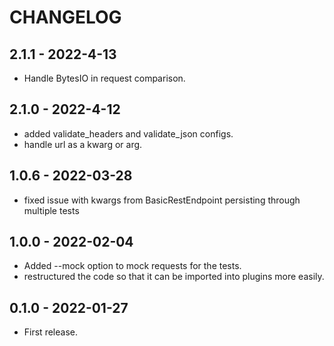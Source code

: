 # CHANGELOG

## 2.1.1 - 2022-4-13

* Handle BytesIO in request comparison.

## 2.1.0 - 2022-4-12

* added validate_headers and validate_json configs.  
* handle url as a kwarg or arg. 

## 1.0.6 - 2022-03-28

* fixed issue with kwargs from BasicRestEndpoint persisting through multiple tests

## 1.0.0 - 2022-02-04
* Added --mock option to mock requests for the tests.
* restructured the code so that it can be imported into plugins more easily.

## 0.1.0 - 2022-01-27
* First release.



